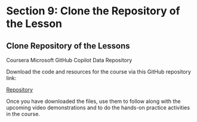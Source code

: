 # Section 9: Clone the Repository of the Lesson

## Clone Repository of the Lessons

Coursera Microsoft GitHub Copilot Data Repository

Download the code and resources for the course via this GitHub repository link:

[Repository](../../../../code-snippets/python/coursera-github-copilot-main.zip)

Once you have downloaded the files, use them to follow along with the upcoming video demonstrations and to do the hands-on practice activities in the course.
